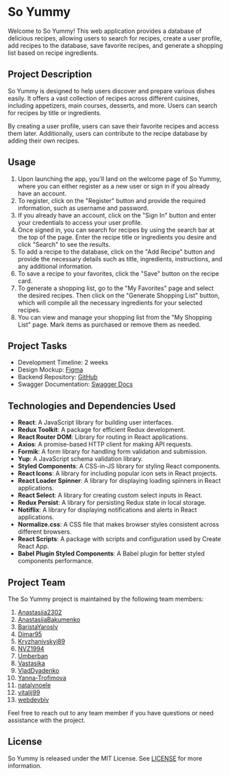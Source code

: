 # So Yummy

Welcome to So Yummy! This web application provides a database of delicious
recipes, allowing users to search for recipes, create a user profile, add
recipes to the database, save favorite recipes, and generate a shopping list
based on recipe ingredients.

## Project Description

So Yummy is designed to help users discover and prepare various dishes easily.
It offers a vast collection of recipes across different cuisines, including
appetizers, main courses, desserts, and more. Users can search for recipes by
title or ingredients.

By creating a user profile, users can save their favorite recipes and access
them later. Additionally, users can contribute to the recipe database by adding
their own recipes.

## Usage

1. Upon launching the app, you'll land on the welcome page of So Yummy, where
   you can either register as a new user or sign in if you already have an
   account.
2. To register, click on the "Register" button and provide the required
   information, such as username and password.
3. If you already have an account, click on the "Sign In" button and enter your
   credentials to access your user profile.
4. Once signed in, you can search for recipes by using the search bar at the top
   of the page. Enter the recipe title or ingredients you desire and click
   "Search" to see the results.
5. To add a recipe to the database, click on the "Add Recipe" button and provide
   the necessary details such as title, ingredients, instructions, and any
   additional information.
6. To save a recipe to your favorites, click the "Save" button on the recipe
   card.
7. To generate a shopping list, go to the "My Favorites" page and select the
   desired recipes. Then click on the "Generate Shopping List" button, which
   will compile all the necessary ingredients for your selected recipes.
8. You can view and manage your shopping list from the "My Shopping List" page.
   Mark items as purchased or remove them as needed.

## Project Tasks

- Development Timeline: 2 weeks
- Design Mockup:
  [Figma](https://www.figma.com/file/rj6kSC63HyaVsHXqMtt3Cv/So-Yummy?type=design&node-id=0-1&mode=design)
- Backend Repository: [GitHub](https://github.com/natalynoele/yummy-backend)
- Swagger Documentation:
  [Swagger Docs](https://yummy-service.onrender.com/api-docs/#/)

## Technologies and Dependencies Used

- **React**: A JavaScript library for building user interfaces.
- **Redux Toolkit**: A package for efficient Redux development.
- **React Router DOM**: Library for routing in React applications.
- **Axios**: A promise-based HTTP client for making API requests.
- **Formik**: A form library for handling form validation and submission.
- **Yup**: A JavaScript schema validation library.
- **Styled Components**: A CSS-in-JS library for styling React components.
- **React Icons**: A library for including popular icon sets in React projects.
- **React Loader Spinner**: A library for displaying loading spinners in React
  applications.
- **React Select**: A library for creating custom select inputs in React.
- **Redux Persist**: A library for persisting Redux state in local storage.
- **Notiflix**: A library for displaying notifications and alerts in React
  applications.
- **Normalize.css**: A CSS file that makes browser styles consistent across
  different browsers.
- **React Scripts**: A package with scripts and configuration used by Create
  React App.
- **Babel Plugin Styled Components**: A Babel plugin for better styled
  components performance.

## Project Team

The So Yummy project is maintained by the following team members:

1. [Anastasiia2302](https://github.com/Anastasiia2302)
2. [AnastasiiaBakumenko](https://github.com/AnastasiiaBakumenko)
3. [BaristaYaroslv](https://github.com/BaristaYaroslv)
4. [Dimar95](https://github.com/Dimar95)
5. [Kryzhanivskyi89](https://github.com/Kryzhanivskyi89)
6. [NVZ1994](https://github.com/NVZ1994)
7. [Umberban](https://github.com/Umberban)
8. [Vastasika](https://github.com/Vastasika)
9. [VladDyadenko](https://github.com/VladDyadenko)
10. [Yanna-Trofimova](https://github.com/Yanna-Trofimova)
11. [natalynoele](https://github.com/natalynoele)
12. [vitalij99](https://github.com/vitalij99)
13. [webdevbiv](https://github.com/webdevbiv)

Feel free to reach out to any team member if you have questions or need
assistance with the project.

## License

So Yummy is released under the MIT License. See [LICENSE](LICENSE) for more
information.
